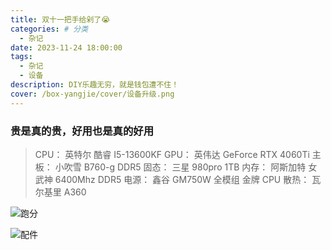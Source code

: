 ```yaml
---
title: 双十一把手给剁了😭
categories: # 分类
  - 杂记
date: 2023-11-24 18:00:00
tags:
  - 杂记
  - 设备
description: DIY乐趣无穷，就是钱包遭不住！
cover: /box-yangjie/cover/设备升级.png
---
```


### 贵是真的贵，好用也是真的好用

> CPU： 英特尔 酷睿 I5-13600KF
> GPU： 英伟达 GeForce RTX 4060Ti
> 主板： 小吹雪 B760-g DDR5
> 固态： 三星 980pro 1TB
> 内存： 阿斯加特 女武神 6400Mhz DDR5
> 电源： 鑫谷 GM750W 全模组 金牌
> CPU 散热： 瓦尔基里 A360

![跑分](box-yangjie/_posts/双十一把手给剁了/1.png)

![配件](box-yangjie/_posts/双十一把手给剁了/2.jpg)
